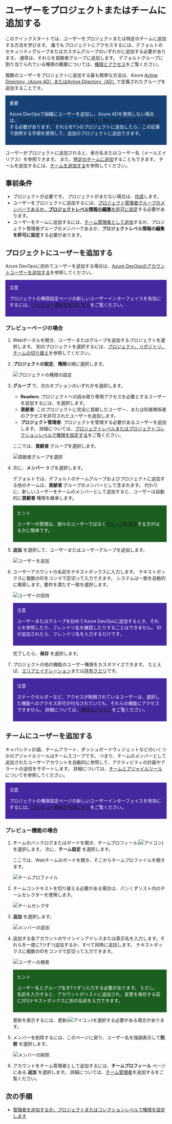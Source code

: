 # ユーザーをプロジェクトまたはチームに追加する

このクイックスタートでは、ユーザーをプロジェクトまたは特定のチームに追加する方法を学びます。 誰でもプロジェクトにアクセスするには、デフォルトのセキュリティグループまたはカスタムグループのいずれかに追加する必要があります。 通常は、それらを貢献者グループに追加します。
デフォルトグループに割り当てられている権限の概要については、[権限とアクセス](https://docs.microsoft.com/ja-jp/azure/devops/organizations/security/permissions-access?view=azure-devops)をご覧ください。

複数のユーザーをプロジェクトに追加する最も簡単な方法は、Azure [Active Directory（Azure AD）またはActive Directory（AD）](https://docs.microsoft.com/ja-jp/azure/devops/organizations/security/setup-ad-aad?view=azure-devops)で定義されたグループを追加することです。

<div style="background-color:#174276; padding: 0.8rem; color:white;">
重要

Azure DevOpsで組織にユーザーを追加し、Azure ADを使用しない場合は、[アカウントまたはプロジェクトに「個人」Microsoftアカウントを追加](https://docs.microsoft.com/ja-jp/azure/devops/user-guide/sign-up-invite-teammates?view=azure-devops#invite-others)する必要があります。
それらを1つのプロジェクトに追加したら、この記事で説明する手順を使用して、追加のプロジェクトに追加できます。
</div>

ユーザーがプロジェクトに追加されると、表示名またはユーザー名（メールエイリアス）を参照できます。 また、[特定のチームに追加](https://docs.microsoft.com/ja-jp/azure/devops/organizations/security/add-users-team-project?toc=%2Fazure%2Fdevops%2Fget-started%2Ftoc.json&bc=%2Fazure%2Fdevops%2Fget-started%2Fbreadcrumb%2Ftoc.json&view=azure-devops&tabs=preview-page#add-team-members)することもできます。 チームを追加するには、[チームを追加する](https://docs.microsoft.com/ja-jp/azure/devops/organizations/settings/add-teams?view=azure-devops)を参照してください。

## 事前条件

- プロジェクトが必要です。 プロジェクトがまだない場合は、[作成](https://docs.microsoft.com/ja-jp/azure/devops/organizations/projects/create-project?view=azure-devops)します。
- ユーザーをプロジェクトに追加するには、[プロジェクト管理者グループのメンバーであるか、**プロジェクトレベル情報の編集**を許可に設定](https://docs.microsoft.com/ja-jp/azure/devops/organizations/security/set-project-collection-level-permissions?view=azure-devops)する必要があります。
- ユーザーをチームに追加するには、[チーム管理者として追加](https://docs.microsoft.com/ja-jp/azure/devops/organizations/settings/add-team-administrator?view=azure-devops)するか、プロジェクト管理者グループのメンバーであるか、**プロジェクトレベル情報の編集を許可に設定**する必要があります。

## プロジェクトにユーザーを追加する

Azure DevOpsに初めてユーザーを追加する場合は、[Azure DevOpsのアカウントユーザーを追加する](https://docs.microsoft.com/ja-jp/azure/devops/organizations/accounts/add-organization-users?toc=%2fazure%2fdevops%2forganizations%2fsecurity%2ftoc.json&%3bbc=%2fazure%2fdevops%2forganizations%2fsecurity%2fbreadcrumb%2ftoc.json&view=azure-devops)を参照してください。

<div style="background-color:#4527a0; padding: 0.8rem; color:white;">
注意

プロジェクトの権限設定ページの新しいユーザーインターフェイスを有効にするには、[プレビュー機能を有効にする](https://docs.microsoft.com/ja-jp/azure/devops/project/navigation/preview-features?view=azure-devops)をご覧ください。
</div>

### プレビューページの場合

1. Webポータルを開き、ユーザーまたはグループを追加するプロジェクトを選択します。 別のプロジェクトを選択するには、[プロジェクト、リポジトリ、チームの切り替え](https://docs.microsoft.com/ja-jp/azure/devops/project/navigation/go-to-project-repo?view=azure-devops)を参照してください。
1. **プロジェクトの設定**、**権限**の順に選択します。

    ![プロジェクトの権限の設定](project-settings-permissions.png)
1. **グループ** で、次のオプションのいずれかを選択します。
    - **Readers**: プロジェクトへの読み取り専用アクセスを必要とするユーザーを追加するには、を選択します。
    - **貢献者**: このプロジェクトに完全に貢献したユーザー、または利害関係者のアクセスを許可されたユーザーを追加します。
    - **プロジェクト管理者**: プロジェクトを管理する必要があるユーザーを追加します。 詳細については、[プロジェクトレベルまたはプロジェクトコレクションレベルで権限を設定する](https://docs.microsoft.com/ja-jp/azure/devops/organizations/security/set-project-collection-level-permissions?view=azure-devops)をご覧ください。

    ここでは、**貢献者** グループを選択します。

    ![貢献者グループを選択](open-contributors-groups-s154-new.png)
1. 次に、**メンバー** タブを選択します。

    デフォルトでは、デフォルトのチームグループおよびプロジェクトに追加する他のチームは、**貢献者** グループのメンバーとして含まれます。
    代わりに、新しいユーザーをチームのメンバーとして追加すると、ユーザーは自動的に**貢献者** 権限を継承します。

    <div style="background-color:#1b5e20; padding: 0.8rem; color:white;">
    ヒント

    ユーザーの管理は、個々のユーザーではなく[グループを使用](https://docs.microsoft.com/ja-jp/azure/devops/organizations/security/about-permissions?view=azure-devops)する方がはるかに簡単です。
    </div>
1. **追加** を選択して、ユーザーまたはユーザーグループを追加します。

    ![ユーザーを追加](add-users-to-contributors-s154.png)
1. ユーザーアカウントの名前をテキストボックスに入力します。 テキストボックスに複数のIDをコンマで区切って入力できます。 システムは一致を自動的に検索します。要件を満たす一致を選択します。

    ![ユーザーの招待](invite-members-contributors-s154.png)

    <div style="background-color:#4527a0; padding: 0.8rem; color:white;">
    注意

    ユーザーまたはグループを初めてAzure DevOpsに追加するとき、それらを参照したり、フレンドリ名を確認したりすることはできません。 IDが追加されたら、フレンドリ名を入力するだけです。
    </div>

    完了したら、**保存** を選択します。
1. プロジェクトの他の機能のユーザー権限をカスタマイズできます。 たとえば、[エリアとイテレーション](https://docs.microsoft.com/ja-jp/azure/devops/organizations/security/set-permissions-access-work-tracking?view=azure-devops)または[共有クエリ](https://docs.microsoft.com/ja-jp/azure/devops/boards/queries/set-query-permissions?view=azure-devops)です。

    <div style="background-color:#4527a0; padding: 0.8rem; color:white;">
    注意

    ステークホルダーなど、アクセスが制限されているユーザーは、選択した機能へのアクセス許可が付与されていても、それらの機能にアクセスできません。 詳細については、[権限とアクセス](https://docs.microsoft.com/ja-jp/azure/devops/organizations/security/permissions-access?view=azure-devops)をご覧ください。
    </div>

## チームにユーザーを追加する

キャパシティ計画、チームアラート、ダッシュボードウィジェットなどのいくつかのアジャイルツールはチームスコープです。
つまり、チームのメンバーとして追加されたユーザーアカウントを自動的に参照して、アクティビティの計画やアラートの送信をサポートします。
詳細については、[チームとアジャイルツール](https://docs.microsoft.com/ja-jp/azure/devops/organizations/settings/about-teams-and-settings?view=azure-devops)についてを参照してください。

<div style="background-color:#4527a0; padding: 0.8rem; color:white;">
注意

プロジェクトの権限設定ページの新しいユーザーインターフェイスを有効にするには、[プレビュー機能を有効にする](https://docs.microsoft.com/ja-jp/azure/devops/project/navigation/preview-features?view=azure-devops)をご覧ください。
</div>

### プレビュー機能の場合

1. チームのバックログまたはボードを開き、チームプロフィール(![アイコン](team.png))を選択します。 次に、**チーム設定** を選択します。

    ここでは、Webチームのボードを開き、そこからチームプロファイルを開きます。

    ![チームプロファイル](open-team-profile-choose-team-settings.png)
1. チームコンテキストを切り替える必要がある場合は、パンくずリスト内のチームセレクターを使用します。

    ![チームセレクタ](select-team-context.png)
1. **追加** を選択します。

    ![メンバーの追加](team-profile-choose-add-preview.png)
1. 追加する各アカウントのサインインアドレスまたは表示名を入力します。それらを一度に1つずつ追加するか、すべて同時に追加します。 テキストボックスに複数のIDをコンマで区切って入力できます。

    ![ユーザーの検索](project-level-permissions-add-a-user.png)


    <div style="background-color:#1b5e20; padding: 0.8rem; color:white;">
    ヒント

    ユーザー名とグループ名を1つずつ入力する必要があります。 ただし、名前を入力すると、アカウントがリストに追加され、変更を保存する前に[ID]テキストボックスに別の名前を入力できます。
    </div>

    更新を表示するには、更新(![アイコン](refresh.png))を選択する必要がある場合があります。
1. メンバーを削除するには、このページに戻り、ユーザー名を強調表示して**削除** を選択します。

    ![メンバーの削除](team-page-remove-team-member-preview.png)
1. アカウントをチーム管理者として追加するには、**チームプロフィール** ページにある **追加** を選択します。 詳細については、[チーム管理者](https://docs.microsoft.com/ja-jp/azure/devops/organizations/settings/add-team-administrator?view=azure-devops)を追加するをご覧ください。

## 次の手順

- [管理者を追加するか、プロジェクトまたはコレクションレベルで権限を設定します](https://docs.microsoft.com/ja-jp/azure/devops/organizations/security/set-project-collection-level-permissions?view=azure-devops)


